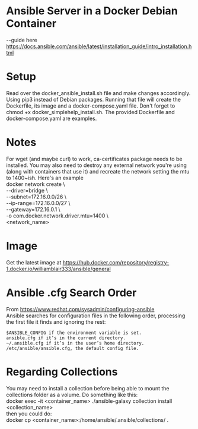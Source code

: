 # Ansible Server in a Docker Debian Container

--guide here https://docs.ansible.com/ansible/latest/installation_guide/intro_installation.html

# Setup 
Read over the docker_ansible_install.sh file and make changes accordingly.  Using pip3 instead of Debian packages.  Running that file will create the Dockerfile, its image and a docker-compose.yaml file.  Don't forget to chmod +x docker_simplehelp_install.sh. The provided Dockerfile and docker-compose.yaml are examples.

# Notes 
For wget (and maybe curl) to work, ca-certificates package needs to be installed.  You may also need to destroy any external network you're using (along with containers that use it) and recreate the network setting the mtu to 1400~ish.  Here's an example  
    docker network create \\  
        --driver=bridge \\  
        --subnet=172.16.0.0/26 \\  
        --ip-range=172.16.0.0/27 \\  
        --gateway=172.16.0.1 \\  
        -o com.docker.network.driver.mtu=1400 \\  
        <network_name>  
  
# Image
Get the latest image at https://hub.docker.com/repository/registry-1.docker.io/williamblair333/ansible/general

# Ansible .cfg Search Order
From https://www.redhat.com/sysadmin/configuring-ansible  
Ansible searches for configuration files in the following order, processing the first file it finds and ignoring the rest:

    $ANSIBLE_CONFIG if the environment variable is set.
    ansible.cfg if it’s in the current directory.
    ~/.ansible.cfg if it’s in the user’s home directory.
    /etc/ansible/ansible.cfg, the default config file.
  
# Regarding Collections
You may need to install a collection before being able to mount the collections folder as a volume.  Do something like this:  
    docker exec -it <container_name> ./ansible-galaxy collection install <collection_name>  
then you could do:  
    docker cp <container_name>:/home/ansible/.ansible/collections/ .
